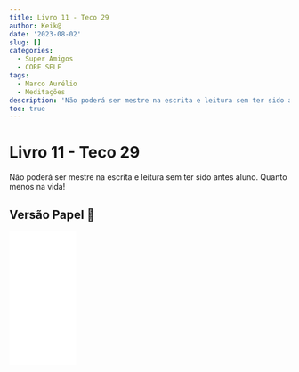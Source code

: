 ```yaml
---
title: Livro 11 - Teco 29
author: Keik@
date: '2023-08-02'
slug: []
categories:
  - Super Amigos
  - CORE SELF
tags:
  - Marco Aurélio
  - Meditações
description: 'Não poderá ser mestre na escrita e leitura sem ter sido antes aluno'
toc: true
---
```


# Livro 11 - Teco 29

Não poderá ser mestre na escrita e leitura sem ter sido antes aluno. Quanto menos na vida!


## Versão Papel :book:
<iframe style="width:120px;height:240px;" marginwidth="0" marginheight="0" scrolling="no" frameborder="0" src="//ws-na.amazon-adsystem.com/widgets/q?ServiceVersion=20070822&OneJS=1&Operation=GetAdHtml&MarketPlace=BR&source=ss&ref=as_ss_li_til&ad_type=product_link&tracking_id=mundodekeika-20&language=pt_BR&marketplace=amazon&region=BR&placement=B092FVY4BB&asins=B092FVY4BB&linkId=37c5ec14221f61f811029aa88b520891&show_border=true&link_opens_in_new_window=true"></iframe>